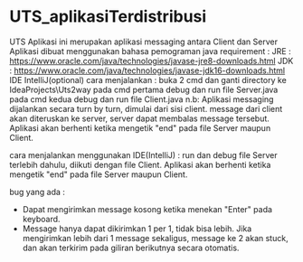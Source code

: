 # UTS_aplikasiTerdistribusi
UTS
Aplikasi ini merupakan aplikasi messaging antara Client dan Server
Aplikasi dibuat menggunakan bahasa pemograman java
requirement :
JRE : https://www.oracle.com/java/technologies/javase-jre8-downloads.html
JDK : https://www.oracle.com/java/technologies/javase-jdk16-downloads.html
IDE IntelliJ(optional)
cara menjalankan :
buka 2 cmd dan ganti directory ke IdeaProjects\Uts2way
pada cmd pertama debug dan run file Server.java
pada cmd kedua debug dan run file Client.java
n.b:
Aplikasi messaging dijalankan secara turn by turn, dimulai dari sisi client.
message dari client akan diteruskan ke server, server dapat membalas message tersebut.
Aplikasi akan berhenti ketika mengetik "end" pada file Server maupun Client.

cara menjalankan menggunakan IDE(IntelliJ) :
run dan debug file Server terlebih dahulu, diikuti dengan file Client. 
Aplikasi akan berhenti ketika mengetik "end" pada file Server maupun Client.

bug yang ada : 
- Dapat mengirimkan message kosong ketika menekan "Enter" pada keyboard.
- Message hanya dapat dikirimkan 1 per 1, tidak bisa lebih. 
Jika mengirimkan lebih dari 1 message sekaligus, message ke 2 akan stuck, dan akan terkirim pada giliran berikutnya secara otomatis.
